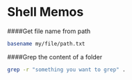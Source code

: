 Shell Memos
===========

####Get file name from path

```bash
basename my/file/path.txt
```

####Grep the content of a folder

```bash
grep -r "something you want to grep" .
```

